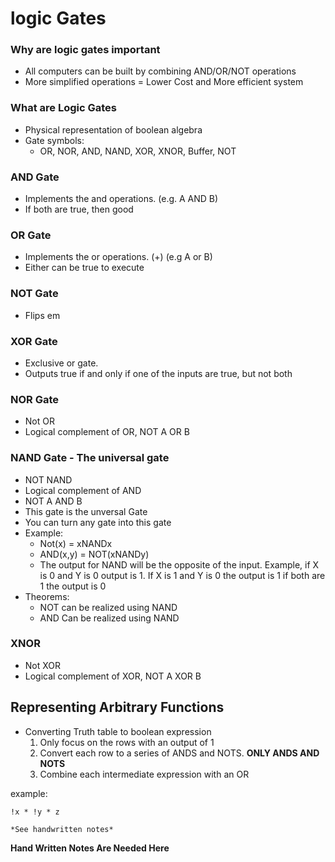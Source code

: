 # logic Gates

### Why are logic gates important
* All computers can be built by combining AND/OR/NOT operations
* More simplified operations = Lower Cost and More efficient system
### What are Logic Gates
* Physical representation of boolean algebra
* Gate symbols:
  * OR, NOR, AND, NAND, XOR, XNOR, Buffer, NOT
### AND Gate
* Implements the and operations. (e.g. A AND B)
* If both are true, then good

###  OR Gate
* Implements the or operations. (+) (e.g A or B)
* Either can be true to execute

### NOT Gate 
* Flips em

### XOR Gate
* Exclusive or gate. 
* Outputs true if and only if one of the inputs are true, but not both

### NOR Gate
* Not OR
* Logical complement of OR, NOT A OR B

### NAND Gate - The universal gate
* NOT NAND
* Logical complement of AND
* NOT A AND B
* This gate is the unversal Gate
* You can turn any gate into this gate
* Example: 
  * Not(x) = xNANDx
  * AND(x,y) = NOT(xNANDy)
  * The output for NAND will be the opposite of the input. Example, if X is 0 and Y is 0 output is 1. If X is 1 and Y is 0 the output is 1 if both are 1 the output is 0
* Theorems:
  * NOT can be realized using NAND
  * AND Can be realized using NAND

### XNOR
* Not XOR
* Logical complement of XOR, NOT A XOR B


## Representing Arbitrary Functions
* Converting Truth table to boolean expression
  1. Only focus on the rows with an output of 1
  2. Convert each row to a series of ANDS and NOTS. **ONLY ANDS AND NOTS**
  3. Combine each intermediate expression with an OR

example:
```
!x * !y * z

*See handwritten notes*
```

**Hand Written Notes Are Needed Here**



